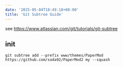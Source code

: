 ```yaml
---
date: '2025-05-04T18:49:18+08:00'
title: 'Git Subtree Guide'
---
```


see <https://www.atlassian.com/git/tutorials/git-subtree>

## init
`git subtree add --prefix www/themes/PaperMod https://github.com/soda92/PaperMod2 my --squash`


